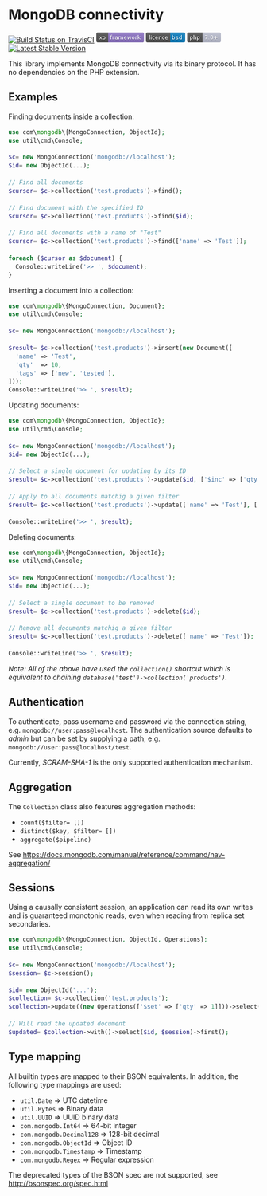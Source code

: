 MongoDB connectivity
====================

[![Build Status on TravisCI](https://secure.travis-ci.org/xp-forge/mongodb.svg)](http://travis-ci.org/xp-forge/mongodb)
[![XP Framework Module](https://raw.githubusercontent.com/xp-framework/web/master/static/xp-framework-badge.png)](https://github.com/xp-framework/core)
[![BSD Licence](https://raw.githubusercontent.com/xp-framework/web/master/static/licence-bsd.png)](https://github.com/xp-framework/core/blob/master/LICENCE.md)
[![Requires PHP 7.0+](https://raw.githubusercontent.com/xp-framework/web/master/static/php-7_0plus.png)](http://php.net/)
[![Latest Stable Version](https://poser.pugx.org/xp-forge/mongodb/version.png)](https://packagist.org/packages/xp-forge/mongodb)

This library implements MongoDB connectivity via its binary protocol. It has no dependencies on the PHP extension.

Examples
--------
Finding documents inside a collection:

```php
use com\mongodb\{MongoConnection, ObjectId};
use util\cmd\Console;

$c= new MongoConnection('mongodb://localhost');
$id= new ObjectId(...);

// Find all documents
$cursor= $c->collection('test.products')->find();

// Find document with the specified ID
$cursor= $c->collection('test.products')->find($id);

// Find all documents with a name of "Test"
$cursor= $c->collection('test.products')->find(['name' => 'Test']);

foreach ($cursor as $document) {
  Console::writeLine('>> ', $document);
}
```

Inserting a document into a collection:

```php
use com\mongodb\{MongoConnection, Document};
use util\cmd\Console;

$c= new MongoConnection('mongodb://localhost');

$result= $c->collection('test.products')->insert(new Document([
  'name' => 'Test',
  'qty'  => 10,
  'tags' => ['new', 'tested'],
]));
Console::writeLine('>> ', $result);
```

Updating documents:

```php
use com\mongodb\{MongoConnection, ObjectId};
use util\cmd\Console;

$c= new MongoConnection('mongodb://localhost');
$id= new ObjectId(...);

// Select a single document for updating by its ID
$result= $c->collection('test.products')->update($id, ['$inc' => ['qty' => 1]]);

// Apply to all documents matchig a given filter
$result= $c->collection('test.products')->update(['name' => 'Test'], ['$inc' => ['qty' => 1]]);

Console::writeLine('>> ', $result);
```

Deleting documents:

```php
use com\mongodb\{MongoConnection, ObjectId};
use util\cmd\Console;

$c= new MongoConnection('mongodb://localhost');
$id= new ObjectId(...);

// Select a single document to be removed
$result= $c->collection('test.products')->delete($id);

// Remove all documents matchig a given filter
$result= $c->collection('test.products')->delete(['name' => 'Test']);

Console::writeLine('>> ', $result);
```

*Note: All of the above have used the `collection()` shortcut which is equivalent to chaining `database('test')->collection('products')`.*

Authentication
--------------
To authenticate, pass username and password via the connection string, e.g. `mongodb://user:pass@localhost`. The authentication source defaults to *admin* but can be set by supplying a path, e.g. `mongodb://user:pass@localhost/test`.

Currently, *SCRAM-SHA-1* is the only supported authentication mechanism.

Aggregation
-----------
The `Collection` class also features aggregation methods:

* `count($filter= [])`
* `distinct($key, $filter= [])`
* `aggregate($pipeline)`

See https://docs.mongodb.com/manual/reference/command/nav-aggregation/

Sessions
--------
Using a causally consistent session, an application can read its own writes and is guaranteed monotonic reads, even when reading from replica set secondaries.

```php
use com\mongodb\{MongoConnection, ObjectId, Operations};
use util\cmd\Console;

$c= new MongoConnection('mongodb://localhost');
$session= $c->session();

$id= new ObjectId('...');
$collection= $c->collection('test.products');
$collection->update((new Operations(['$set' => ['qty' => 1]]))->select($id), $session);

// Will read the updated document
$updated= $collection->with()->select($id, $session)->first();
```

Type mapping
------------
All builtin types are mapped to their BSON equivalents. In addition, the following type mappings are used:

* `util.Date` => UTC datetime
* `util.Bytes` => Binary data
* `util.UUID` => UUID binary data
* `com.mongodb.Int64` => 64-bit integer
* `com.mongodb.Decimal128` => 128-bit decimal
* `com.mongodb.ObjectId` => Object ID
* `com.mongodb.Timestamp` => Timestamp
* `com.mongodb.Regex` => Regular expression

The deprecated types of the BSON spec are not supported, see http://bsonspec.org/spec.html